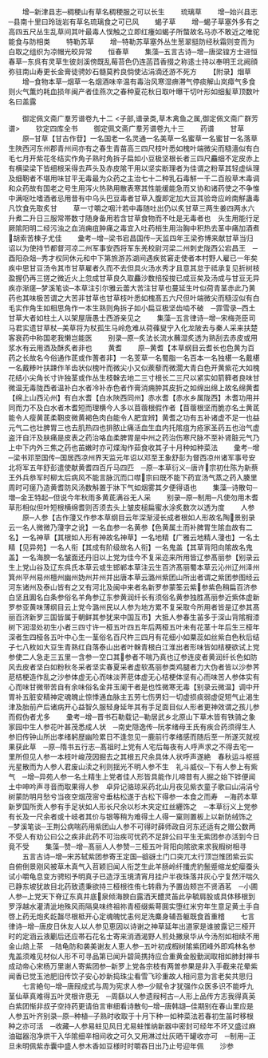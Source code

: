 <!-- { "loadSidebar": true } -->
　　增─新津县志─稠稉山有草名稠稉服之可以长生
　　琉璃草
　　增─始兴县志─县南十里曰玲珑岩有草名琉璃食之可已风
　　蝎子草
　　增─蝎子草塞外多有之高四五尺丛生乱草间其叶最毒人悮触之立即红瘇如蝎子所螫故名马亦不敢近之唯驼能食与防相类
　　特勒苏草
　　增─特勒苏草塞外丛生葱翠挺防经秋霜则变而为白取之组织为凉帽光皎异常
　　恒春草
　　集藻─五言古诗─增─唐梁锽方士进恒春草─东呉有灵草生彼剡溪傍既乱莓苔色仍连菡蓞香掇之称逺士持以奉明王北阙顔弥驻南山寿更长金膏徒骋妙石髓莫矜良倘使沾涓滴还游不死方
　　【附录】烟草
　　增─食物本草─烟草一名烟酒味辛温有毒治风寒湿痹滞气停痰解山岚瘴气多食则火气薫灼耗血损年闽产者佳燕次之春种夏花秋日取叶曝干切叶形如细髪草顶数叶名曰盖露

　　御定佩文斋广羣芳谱卷九十二
<子部,谱录类,草木禽鱼之属,御定佩文斋广群芳谱>
　　钦定四库全书
　　御定佩文斋广羣芳谱卷九十三
　　药谱
　　甘草
　　原─甘草【甘古作苷】一名国老一名灵通一名美草一名蜜草一名蜜甘一名落草生陜西河东州郡青州间亦有之春生青苗高三四尺枝叶悉如槐叶端微尖而糙濇似有白毛七月开紫花冬结实作角子熟时角拆子扁如小豆极坚根长者三四尺麤细不定皮赤上有横梁梁下皆细根采得去芦头及赤皮隂干用以坚实断理者为佳谓之粉草其轻虚纵理及细靭者不堪用味甘平无毒最为众药之主治七十二种乳石毒觧一千二百般草木毒调和众药故有国老之号生用泻火热熟用散表寒其性能缓能急而又协和诸药使之不争惟中满呕吐嗜酒者忌用昔有中乌头巴豆毒者甘草入腹即定加大豆其验竒应岭南觧蛊毒凡饮食先取炙甘
　　草一寸嚼之咽汁若中毒随吐出仍以炙甘草三两生姜四两水六升煮二升日三服常帯数寸随身备用若含甘草食物而不吐是无毒者也　头生用能行足厥隂阳明二经污浊之血消痈疽肿痛之毒宜入吐药梢生用治胸中积热去茎中痛加酒煮胡索苦楝子尤佳
　　彚考─增─梁书宕昌国传─天监四年王梁弥博来献甘草当归诏以为使持节都督河凉二州军事安西将军东羌校尉河梁二州刺史陇西公宕昌王　─酉阳杂爼─秀才权同休元和中下第旅游苏湖间遇疾贫窘走使者本村野人雇已一年矣疾中思甘豆汤令其市甘草雇者久而不去但具火汤水秀才且意其怠于祗承复见折树枝盈握仍再三搓之微近火上忽成甘草良久取麤沙数掊挼捘已成豆矣及汤成与甘豆无异疾亦渐瘥─梦溪笔谈─本草注引尔雅云蘦大苦注甘草也蔓延生叶似荷青茎赤此乃黄药也其味极苦谓之大苦非甘草也甘草枝叶悉如槐髙五六尺但叶端微尖而糙涩似有白毛实作角生如相思角作一本生熟则角拆子如小扁豆极坚齿啮不破　─霏雪录─西土甘草大者如柱土人以架屋唐愚士西游亲见之
　　集藻─五言律诗─增─宋梅尧臣司马君实遗甘草杖─美草将为杖孤生马岭危难从荷蓧叟宁入化龙陂去与秦人采来扶楚客衰药中称国老我懒岂能医
　　别录─原─炙法长流水蘸湿炙透为熟刮去赤皮或用浆水有云用酒及酥炙者非也
　　黄耆
　　原─黄耆【本草纲目云耆长也色黄为百药之长故名今俗通作茋或作蓍者非】一名芰草一名蜀脂一名百本一名独椹一名戴椹一名戴糁叶扶踈作羊齿状似槐叶而微尖小又似蒺藜而微濶大青白色开黄紫花大如槐花结小尖角长寸许独茎或作丛生枝榦去地二三寸根长二三尺以紧实如箭簳者良味甘微温无毒陇西者温补白水者冷补赤色者作膏消痈肿其皮折之如绵出绵上故名绵黄耆【绵上山西沁州】有白水耆【白水陜西同州】赤水耆【赤水乡属陇西】木耆功用并同而力不及白水者木耆短而理横今人多以苜蓿根假作者【苜蓿根坚而脆亦名土黄茋能令人瘦黄茋柔靭皮微黄褐色肉白能令人肥宜辨】黄耆之功有五补诸虚不足一也益元气二也壮脾胃三也去肌热四也排脓止痛活血生血内托隂疽为疮家圣药五也治气虚盗汗自汗及肤痛是皮表之药治咯血柔脾胃是中州之药治伤寒尺脉不至补肾脏元气乃上中下内外三焦之药也苖嫩时亦可煠淘作茹食收其子十月种如种菜法
　　彚考─增─梁书邓至国传─国居西凉州界天监元年诏以邓至王象舒彭为督西凉州诸军事号安北将军五年舒彭遣使献黄耆四百斤马四匹　─原─本草衍义─唐许宗初仕陈为新蔡王外兵叅军时柳太后病风不能言脉沉而口噤宗曰既不能下药宜汤气蒸之药入腠里周时可瘥乃造黄耆防风汤数斛置于牀下气如烟雾其夕便得语也
　　集藻─诗散句─増─金王特起─但说今年秋雨多黄茋满谷无人采
　　别录─原─制用─凡使勿用木耆草形相似但叶短根横绵耆则否须去头上皱皮槌扁蜜水涂炙数次以透为度
　　人参
　　原─人参【古作薓又作参本草纲目云年深渐浸长成者根如人形故名陶景别录云一名人微微乃薓字之讹】一名血参一名黄参【色黄属土而补脾胃生隂血故有二名】一名神草【其根如人形有神故名神草】一名地精【广雅云地精人薓也】一名土精【见异苑】一名人衔【其成有阶级故名人衔】一名鬼盖【其草背阳向隂故名鬼盖】一名海腴一名皱面还丹旧以上党为佳今不复采迩来所用皆辽参髙丽参【别录云生上党山谷及辽东呉氏本草云或生邯郸本草注云生百济髙丽蜀本草云沁州辽州泽州箕州平州易州檀州幽州妫州并州并出唐本草云潞州紫团山所出者谓之紫团参图经云河东诸州及泰山皆有之又有河北及闽中来者名新罗参蒙筌云紫参紫色稍扁百济参白坚且圎名白条参俗名羊角参辽东参黄润纤长有须俗名黄参独胜髙丽参近紫体虚新罗参亚黄味薄纲目云上党今潞州民以人参为地方累不复采取今所用者皆是辽参其髙丽百济新罗三国皆属于朝鲜其参犹来中国互市】大抵人参春生苖多于深山背隂椵漆树下润湿处初生小者三四寸许一桠五叶四五年后两桠五叶未有花茎十年后生三桠年深者生四桠各五叶中心生一茎俗名百尺杵三四月有花细小如粟蕊如丝紫白色秋后结子七八枚如大豆生青熟红自落泰山出者叶榦青根白江淮出者形味皆如桔梗欲试上党参使二人急走三五里一含参一空口其参者不喘乃真也辽参连皮者黄润纤长色如防风去皮者坚白如粉秋冬采者坚实春夏采者虚软髙丽参类鸡腿者力大伪者皆以沙参荠苨桔梗造作乱之沙参体虚无心而味淡荠苨体虚无心桔梗体坚有心而味苦人参体实有心而味甘微带苦自有余味俗名金井玉阑干者是也性微寒无毒【别录云微温】调中开胃补五脏安精神定魂魄止惊悸通血脉主五劳七伤男妇一切虚损痰弱虚促短气止渴生津及胎前产后诸病开心益智久服轻身延年其有手足面目似人形者更神效谓之孩儿参而假伪者尤多
　　彚考─增─晋书石勒载记─勒居武乡北原山下草木皆有铁骑之象家园中生人参花叶甚茂悉成人状　─南史隠逸传─阮孝绪母王氏有疾合药须得生人参旧传钟山所出孝绪躬歴幽险累日不逢忽见一鹿前行孝绪感而随后至一所遂灭就视果获此草　─原─隋书五行志─髙祖时上党有人宅后每夜有人呼声求之不得去宅一里所但见人参一本枝叶峻茂因掘去之其根五尺余具体人状呼声遂絶　春秋运斗枢揺光星散而为人参人君废山渎之利则揺光不明人参不生　礼斗威仪─下有人参上有紫气　─增─异苑人参一名土精生上党者佳人形皆具能作儿啼昔有人掘之始下铧便闻土中呻吟声寻音而取果得人参　卓异记骆琼采药北山月夜见紫衣童子歌曰山涓涓兮树蒙防明月愁兮当夜空烟茂宻兮垂枯松遂于古松下得参一本食之而寿　─海药本草新罗国所贡人参有手足状如人形长尺余以杉木夹定红丝纒饰之　─本草衍义上党参有长及一尺余者或十岐者其价与银等稍为难得土人得一窠则置板上以新防绒饰之　─梦溪笔谈─王荆公病喘药用紫团山人参不可得时薛师政自河东还适有之赠公数两不受人有劝公曰公之疾非此药不可治疾可忧药不足辞公曰平生无紫团参亦活到今日竟不受
　　集藻─赞─增─髙丽人人参赞─三桠五叶背阳向隂欲来求我椵树相寻
　　五言古诗─增─宋苏轼紫团参寄王定国─谽谺土门口突兀太行顶岂惟团紫云实自俯倒景刚风被草木真气入苕颖旧闻人衔芝生此羊肠岭纤攕虎豹鬛蹙缩龙蛇瘿蚕头试小嚼龟息变方骋矧予明真子已造浮玉境清宵月挂户半夜珠落井灰心宁复然汗喘久已静东坡犹故目北药致遗秉欲持三桠根徃侑七转鼎为予置齿颊岂不贤酒茗　─小圃人参─上党天下脊辽东真井底泉倾海腴白露洒天醴灵苖此孕毓肩股或具体移根到罗浮越水灌清泚地殊风雨隔臭味终祖祢青桠缀紫萼圎实堕红米穷年生意足黄土手自啓上药无炮炙龁齧尽根柢开心定魂魄忧恚何足洗麋身辅吾躯既食首重稽
　　七言律诗─增─唐皮日休友人以人参见恵因以诗谢之神草延年出道家是谁披露记三桠开时的定涵云液劚后还应帯石花名士寄来消酒渴野人煎处撇泉华从今汤剂如相续不用金山焙上茶　─陆龟防和袭美谢友人恵人参─五叶初成椵树隂紫团峰外即鸡林名参鬼盖须难见材似人形不可寻品第已闻升碧简携持应合重黄金殷勤润取相如肺封禅书成动帝心宋杨万里谢人寄紫团参─新罗上党各宗枝有两曽参果是非入手截来花晕紫闻香已觉玉池肥旧传饮子安心妙新捣珠尘看雪飞珍重故人相问意为言老矣共思归
　　七言絶句─增─唐叚成式与周为宪求人参─少赋令才犹强作众医多识不能呼九茎仙草真难得五叶灵根许恵无　─周繇以人参遗叚柯古─人形上品传方志我得真英白紫团惭非叔子空持药更请伯言审细看诗散句─增─唐韩翃─佳期别在春山里应是人参五叶齐别录─原─种植─子熟时收取于十月下种一如种菜法若春初生苖时移根种之亦可活　─收藏─人参易蛀见风日尤易蛀惟纳新器中密封可经年不坏又盛过麻油磁器泡净烘干入华隂细辛相间收之可久又用淋过灶灰晒干罐收亦可　─制用─正旦未明佩紫赤囊中盛人参木香如豆様时时嚼吞日出乃止号迎年佩
　　沙参
